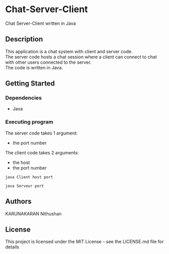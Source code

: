 # Chat-Server-Client
Chat Server-Client written in Java

## Description

This application is a chat system with client and server code.  
The server code hosts a chat session where a client can connect to chat with other users connected to the server.  
The code is written in Java.

## Getting Started

### Dependencies

* Java


### Executing program

The server code takes 1 argument: 
* the port number  

The client code takes 2 arguments:
* the host
* the port number


```
java Client host port
```
```
java Serveur port
```

## Authors

KARUNAKARAN Nithushan


## License

This project is licensed under the MIT License - see the LICENSE.md file for details

